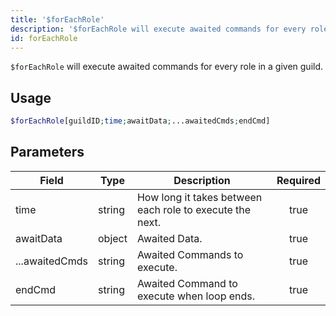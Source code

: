 ```yaml
---
title: '$forEachRole'
description: '$forEachRole will execute awaited commands for every role in a given guild.'
id: forEachRole
---
```


`$forEachRole` will execute awaited commands for every role in a given guild.

## Usage

```php
$forEachRole[guildID;time;awaitData;...awaitedCmds;endCmd]
```

## Parameters

| Field          | Type   | Description                                              | Required |
| -------------- | ------ | -------------------------------------------------------- |:--------:|
| time           | string | How long it takes between each role to execute the next. |   true   |
| awaitData      | object | Awaited Data.                                            |   true   |
| ...awaitedCmds | string | Awaited Commands to execute.                             |   true   |
| endCmd         | string | Awaited Command to execute when loop ends.               |   true   |